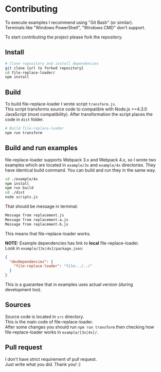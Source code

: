 # Contributing

To execute examples I recommend using "Git Bash" (or similar).<br/>
Terminals like "Windows PowerShell", "Windows CMD" don't support.

To start contributing the project please fork the repository.

## Install

```bash
# Clone repository and install dependencies
git clone {url to forked repository}
cd file-replace-loader/
npm install
```

## Build
To build file-replace-loader I wrote script `transform.js`.<br/>
This script transforms source code to compatible with Node.js >=4.3.0 JavaScript (most compatibility). After transformation the script places the code in `dist` folder.

```bash
# Build file-replace-loader
npm run transform
```

## Build and run examples
file-replace-loader supports Webpack 3.x and Webpack 4.x, so I wrote two examples which are located in `example/3x` and `example/4x` directories. They have identical build command. You can build and run they in the same way.

```bash
cd ./example/4x
npm install
npm run build
cd ./dist
node scripts.js
```

That should be message in terminal:

```bash
Message from replacement.js
Message from replacement-a.js
Message from replacement-b.js
```

This means that file-replace-loader works.

**NOTE:** Example dependencies has link to **local** file-replace-loader.<br/>
Look in `example/[3x|4x]/package.json`:

```json
{
  "devDependencies": {
    "file-replace-loader": "file:../../"
  }
}
```

This is a guarantee that in examples uses actual version (during development too).

## Sources
 Source code is located in `src` directory. <br/>
This is the main code of file-replace-loader.<br/>
After some changes you should run `npm run transform` then checking how file-replace-loader works in `example/[3x|4x]/`.

## Pull request

I don't have strict requirement of pull request. <br/>
Just write what you did. Thank you! :)